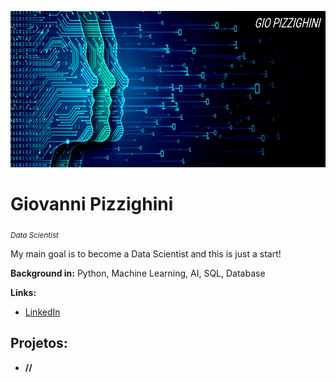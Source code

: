 <p align="center">
  <img src="https://github.com/giopizzighini/data_science_projects/blob/main/banner-data-science.jpg" height="250" width="1100"/ >
</p>

# Giovanni Pizzighini
<sub>*Data Scientist*

My main goal is to become a Data Scientist and this is just a start!

**Background in:** Python, Machine Learning, AI, SQL, Database

**Links:**
* [LinkedIn](https://www.linkedin.com/in/giopizzighinianalyst)

## Projetos:

* **//**
